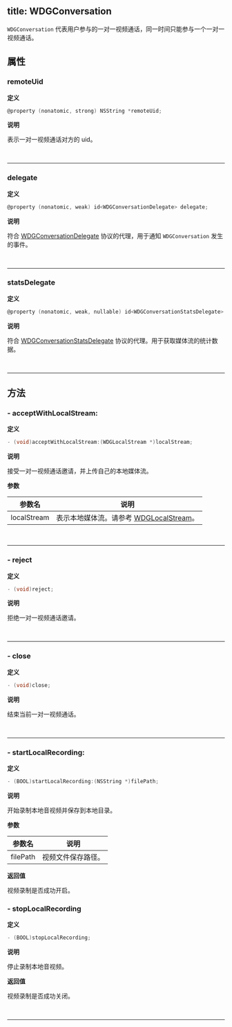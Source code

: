 title: WDGConversation
---

`WDGConversation` 代表用户参与的一对一视频通话，同一时间只能参与一个一对一视频通话。

## 属性

### remoteUid

**定义**

```objectivec
@property (nonatomic, strong) NSString *remoteUid;
```

**说明**

表示一对一视频通话对方的 uid。

</br>

---

### delegate

**定义**

```objectivec
@property (nonatomic, weak) id<WDGConversationDelegate> delegate;
```

**说明**

符合 [WDGConversationDelegate](/conversation/iOS/api/WDGConversationDelegate.html) 协议的代理，用于通知 `WDGConversation` 发生的事件。

</br>

---

### statsDelegate

**定义**

```objectivec
@property (nonatomic, weak, nullable) id<WDGConversationStatsDelegate> statsDelegate;
```

**说明**

符合 [WDGConversationStatsDelegate](/conversation/iOS/api/WDGConversationStatsDelegate.html) 协议的代理。用于获取媒体流的统计数据。

</br>

---

## 方法

### - acceptWithLocalStream:

**定义**

```objectivec
- (void)acceptWithLocalStream:(WDGLocalStream *)localStream;
```

**说明**

接受一对一视频通话邀请，并上传自己的本地媒体流。

**参数**

参数名             | 说明
------------------|------------------
localStream       | 表示本地媒体流。请参考 [WDGLocalStream](/conversation/iOS/api/WDGLocalStream.html)。

</br>

---

### - reject

**定义**

```objectivec
- (void)reject;
```

**说明**

拒绝一对一视频通话邀请。

</br>

---

### - close

**定义**

```objectivec
- (void)close;
```

**说明**

结束当前一对一视频通话。

</br>

---

### - startLocalRecording:

**定义**

```objectivec
- (BOOL)startLocalRecording:(NSString *)filePath;
```

**说明**

开始录制本地音视频并保存到本地目录。

**参数**

参数名             | 说明
------------------|------------------
filePath          | 视频文件保存路径。

**返回值**

视频录制是否成功开启。

### - stopLocalRecording

**定义**

```objectivec
- (BOOL)stopLocalRecording;
```

**说明**

停止录制本地音视频。

**返回值**

视频录制是否成功关闭。

</br>

---
